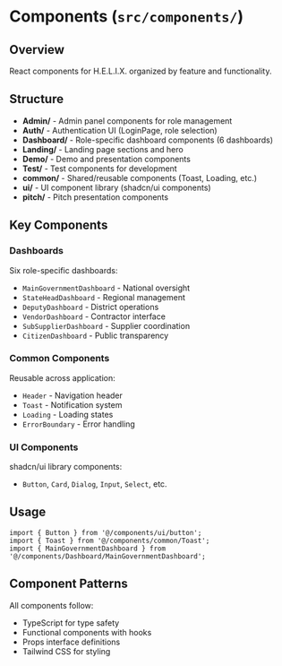 # Components (`src/components/`)

## Overview

React components for H.E.L.I.X. organized by feature and functionality.

## Structure

- **Admin/** - Admin panel components for role management
- **Auth/** - Authentication UI (LoginPage, role selection)
- **Dashboard/** - Role-specific dashboard components (6 dashboards)
- **Landing/** - Landing page sections and hero
- **Demo/** - Demo and presentation components
- **Test/** - Test components for development
- **common/** - Shared/reusable components (Toast, Loading, etc.)
- **ui/** - UI component library (shadcn/ui components)
- **pitch/** - Pitch presentation components

## Key Components

### Dashboards

Six role-specific dashboards:
- `MainGovernmentDashboard` - National oversight
- `StateHeadDashboard` - Regional management
- `DeputyDashboard` - District operations
- `VendorDashboard` - Contractor interface
- `SubSupplierDashboard` - Supplier coordination
- `CitizenDashboard` - Public transparency

### Common Components

Reusable across application:
- `Header` - Navigation header
- `Toast` - Notification system
- `Loading` - Loading states
- `ErrorBoundary` - Error handling

### UI Components

shadcn/ui library components:
- `Button`, `Card`, `Dialog`, `Input`, `Select`, etc.

## Usage

```tsx
import { Button } from '@/components/ui/button';
import { Toast } from '@/components/common/Toast';
import { MainGovernmentDashboard } from '@/components/Dashboard/MainGovernmentDashboard';
```

## Component Patterns

All components follow:
- TypeScript for type safety
- Functional components with hooks
- Props interface definitions
- Tailwind CSS for styling
